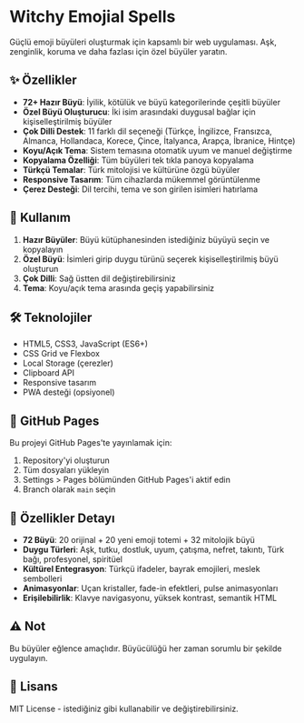 # Witchy Emojial Spells

Güçlü emoji büyüleri oluşturmak için kapsamlı bir web uygulaması. Aşk, zenginlik, koruma ve daha fazlası için özel büyüler yaratın.

## ✨ Özellikler

- **72+ Hazır Büyü**: İyilik, kötülük ve büyü kategorilerinde çeşitli büyüler
- **Özel Büyü Oluşturucu**: İki isim arasındaki duygusal bağlar için kişiselleştirilmiş büyüler
- **Çok Dilli Destek**: 11 farklı dil seçeneği (Türkçe, İngilizce, Fransızca, Almanca, Hollandaca, Korece, Çince, İtalyanca, Arapça, İbranice, Hintçe)
- **Koyu/Açık Tema**: Sistem temasına otomatik uyum ve manuel değiştirme
- **Kopyalama Özelliği**: Tüm büyüleri tek tıkla panoya kopyalama
- **Türkçü Temalar**: Türk mitolojisi ve kültürüne özgü büyüler
- **Responsive Tasarım**: Tüm cihazlarda mükemmel görüntülenme
- **Çerez Desteği**: Dil tercihi, tema ve son girilen isimleri hatırlama

## 🎯 Kullanım

1. **Hazır Büyüler**: Büyü kütüphanesinden istediğiniz büyüyü seçin ve kopyalayın
2. **Özel Büyü**: İsimleri girip duygu türünü seçerek kişiselleştirilmiş büyü oluşturun
3. **Çok Dilli**: Sağ üstten dil değiştirebilirsiniz
4. **Tema**: Koyu/açık tema arasında geçiş yapabilirsiniz

## 🛠 Teknolojiler

- HTML5, CSS3, JavaScript (ES6+)
- CSS Grid ve Flexbox
- Local Storage (çerezler)
- Clipboard API
- Responsive tasarım
- PWA desteği (opsiyonel)

## 🚀 GitHub Pages

Bu projeyi GitHub Pages'te yayınlamak için:
1. Repository'yi oluşturun
2. Tüm dosyaları yükleyin
3. Settings > Pages bölümünden GitHub Pages'i aktif edin
4. Branch olarak `main` seçin

## 📱 Özellikler Detayı

- **72 Büyü**: 20 orijinal + 20 yeni emoji totemi + 32 mitolojik büyü
- **Duygu Türleri**: Aşk, tutku, dostluk, uyum, çatışma, nefret, takıntı, Türk bağı, profesyonel, spiritüel
- **Kültürel Entegrasyon**: Türkçü ifadeler, bayrak emojileri, meslek sembolleri
- **Animasyonlar**: Uçan kristaller, fade-in efektleri, pulse animasyonları
- **Erişilebilirlik**: Klavye navigasyonu, yüksek kontrast, semantik HTML

## ⚠️ Not

Bu büyüler eğlence amaçlıdır. Büyücülüğü her zaman sorumlu bir şekilde uygulayın.

## 📄 Lisans

MIT License - istediğiniz gibi kullanabilir ve değiştirebilirsiniz.